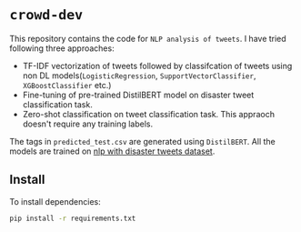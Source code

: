 # `crowd-dev`

This repository contains the code for `NLP analysis of tweets`. I have tried following three approaches:

- TF-IDF vectorization of tweets followed by classifcation of tweets using non DL models(`LogisticRegression`, `SupportVectorClassifier`, `XGBoostClassifier` etc.)
- Fine-tuning of pre-trained DistilBERT model on disaster tweet classification task.
- Zero-shot classification on tweet classification task. This appraoch doesn't require any training labels.

The tags in `predicted_test.csv` are generated using `DistilBERT`. All the models are trained on [nlp with disaster tweets dataset](https://www.kaggle.com/c/nlp-getting-started "nlp with disaster tweets dataset"). 

## Install 

To install dependencies:

```sh
pip install -r requirements.txt
```
